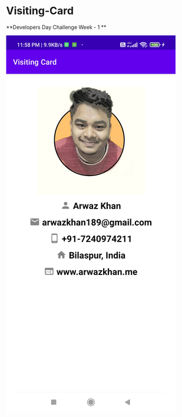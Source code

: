 # Visiting-Card

**Developers Day Challenge Week - 1 **

<img src="https://github.com/arwazkhan189/Visiting-Card/blob/master/Screenshot_2021-09-01-23-58-09-842_me.arwazkhan.visitingcard.jpg" />
